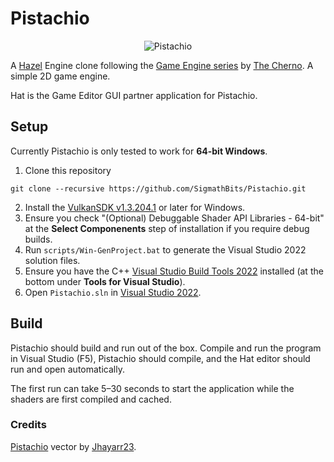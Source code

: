 # Pistachio

<p align="center">
    <image src="resources/Pistachio.png" alt="Pistachio">
</p>

A [Hazel](https://github.com/TheCherno/Hazel) Engine clone following the 
[Game Engine series](https://www.youtube.com/playlist?list=PLlrATfBNZ98dC-V-N3m0Go4deliWHPFwT) by 
[The Cherno](https://www.youtube.com/c/TheChernoProject). A simple 2D game engine.

Hat is the Game Editor GUI partner application for Pistachio.

## Setup

Currently Pistachio is only tested to work for **64-bit Windows**.

1. Clone this repository
```ssh
git clone --recursive https://github.com/SigmathBits/Pistachio.git
```
2. Install the [VulkanSDK v1.3.204.1](https://vulkan.lunarg.com/sdk/home) or later for Windows.
3. Ensure you check "(Optional) Debuggable Shader API Libraries - 64-bit" at the **Select Componenents** step of installation if you require debug builds.
4. Run `scripts/Win-GenProject.bat` to generate the Visual Studio 2022 solution files.
5. Ensure you have the C++ [Visual Studio Build Tools 2022](https://visualstudio.microsoft.com/downloads/) installed
   (at the bottom under **Tools for Visual Studio**).
6. Open `Pistachio.sln` in [Visual Studio 2022](https://visualstudio.microsoft.com/vs/).

## Build

Pistachio should build and run out of the box. Compile and run the program in Visual Studio (F5), Pistachio should compile, 
and the Hat editor should run and open automatically. 

The first run can take 5–30 seconds to start the application while the shaders are first compiled and cached.

### Credits

[Pistachio](https://www.deviantart.com/jhayarr23/art/MLP-Vector-Pistachio-770159749) vector by
[Jhayarr23](https://www.deviantart.com/jhayarr23).
